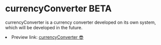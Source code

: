 <h1>
    currencyConverter BETA
</h1>
<p>
    currencyConverter is a currency converter developed on its own system, which will be developed in the future.
</p>
<li> 
    Preview link:
    <a href="https://currency-ztho.netlify.app/">
        currencyConverter 😎
    </a> 
</li>
